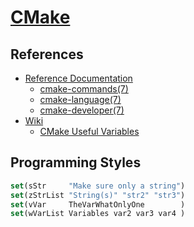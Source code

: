 # [CMake](https://cmake.org)

## References

+ [Reference Documentation](https://cmake.org/cmake/help/latest)
    + [cmake-commands(7)](https://cmake.org/cmake/help/latest/manual/cmake-commands.7)
    + [cmake-language(7)](https://cmake.org/cmake/help/latest/manual/cmake-language.7)
    + [cmake-developer(7)](https://cmake.org/cmake/help/latest/manual/cmake-developer.7)
+ [Wiki](https://cmake.org/Wiki)
    + [CMake Useful Variables](https://cmake.org/Wiki/CMake_Useful_Variables)

## Programming Styles

```CMake
set(sStr     "Make sure only a string")
set(zStrList "String(s)" "str2" "str3")
set(vVar     TheVarWhatOnlyOne        )
set(wVarList Variables var2 var3 var4 )
```
